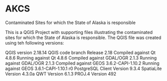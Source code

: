 # AKCS
Contaminated Sites for which the State of Alaska is responsible

This is a QGIS Project with supporting files illustrating the contaminated sites for which the State of Alaska is responsible. The QGIS file was created using teh following versions:

QGIS version
2.18.14
QGIS code branch
Release 2.18
Compiled against Qt
4.8.6
Running against Qt
4.8.6
Compiled against GDAL/OGR
2.1.3
Running against GDAL/OGR
2.1.3
Compiled against GEOS
3.6.2-CAPI-1.10.2
Running against GEOS
3.6.1-CAPI-1.10.1 r0
PostgreSQL Client Version
9.3.4
SpatiaLite Version
4.3.0a
QWT Version
6.1.3
PROJ.4 Version
492


